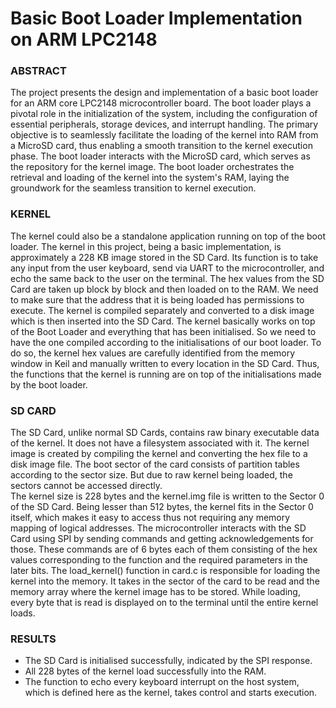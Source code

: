 # Basic Boot Loader Implementation on ARM LPC2148
### ABSTRACT
The project presents the design and implementation of a basic boot loader for an ARM core LPC2148 microcontroller board. The boot loader plays a pivotal role in the initialization of the system, including the configuration of essential peripherals, storage devices, and interrupt handling. The primary objective is to seamlessly facilitate the loading of the kernel into RAM from a MicroSD card, thus enabling a smooth transition to the kernel execution phase.
The boot loader interacts with the MicroSD card, which serves as the repository for the kernel image. The boot loader orchestrates the retrieval and loading of the kernel into the system's RAM, laying the groundwork for the seamless transition to kernel execution.


### KERNEL
The kernel could also be a standalone application running on top of the boot loader. The kernel in this project, being a basic implementation, is approximately a 228 KB image stored in the SD Card. Its function is to take any input from the user keyboard, send via UART to the microcontroller, and echo the same back to the user on the terminal. 
The hex values from the SD Card are taken up block by block and then loaded on to the RAM. We need to make sure that the address that it is being loaded has permissions to execute. 
The kernel is compiled separately and converted to a disk image which is then inserted into the SD Card. The kernel basically works on top of the Boot Loader and everything that has been initialised. So we need to have the one compiled according to the initialisations of our boot loader. 
To do so, the kernel hex values are carefully identified from the memory window in Keil and manually written to every location in the SD Card. Thus, the functions that the kernel is running are on top of the initialisations made by the boot loader.


### SD CARD
The SD Card, unlike normal SD Cards, contains raw binary executable data of the kernel. It does not have a filesystem associated with it. The kernel image is created by compiling the kernel and converting the hex file to a disk image file. The boot sector of the card consists of partition tables according to the sector size. But due to raw kernel being loaded, the sectors cannot be accessed directly.  
The kernel size is 228 bytes and the kernel.img file is written to the Sector 0 of the SD Card. Being lesser than 512 bytes, the kernel fits in the Sector 0 itself, which makes it easy to access thus not requiring any memory mapping of logical addresses.
The microcontroller interacts with the SD Card using SPI by sending commands and getting acknowledgements for those. These commands are of 6 bytes each of them consisting of the hex values corresponding to the function and the required parameters in the later bits. 
The load_kernel() function in card.c is responsible for loading the kernel into the memory. It takes in the sector of the card to be read and the memory array where the kernel image has to be stored. While loading, every byte that is read is displayed on to the terminal until the entire kernel loads. 

### RESULTS
- The SD Card is initialised successfully, indicated by the SPI response.
- All 228 bytes of the kernel load successfully into the RAM.
- 	The function to echo every keyboard interrupt on the host system, which is defined here as the kernel, takes control and starts execution.


